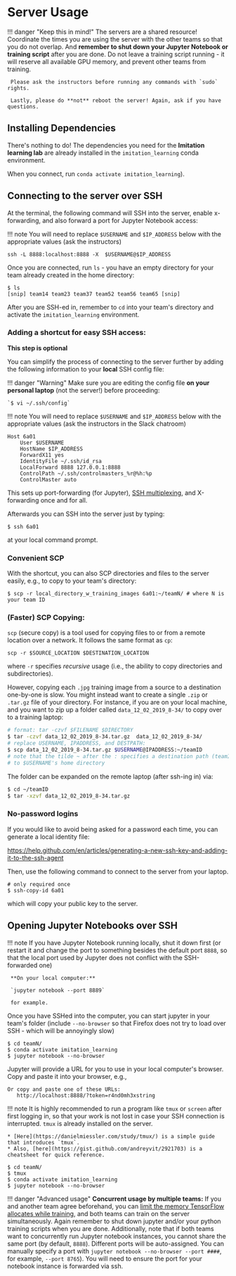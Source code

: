 # Server Usage

!!! danger "Keep this in mind!"
     The servers are a shared resource! Coordinate the times you are using the server with the other teams so that you do not overlap. And **remember to shut down your Jupyter Notebook or training script** after you are done. Do not leave a training script running - it will reserve all available GPU memory, and prevent other teams from training.

     Please ask the instructors before running any commands with `sudo` rights.

     Lastly, please do **not** reboot the server! Again, ask if you have questions.

## Installing Dependencies

There's nothing to do! The dependencies you need for the **Imitation learning lab** are already installed in the `imitation_learning` conda environment. 

When you connect, run `conda activate imitation_learning`).

## Connecting to the server over SSH

At the terminal, the following command will SSH into the server, enable x-forwarding, and also forward a port for Jupyter Notebook access:

!!! note
    You will need to replace `$USERNAME` and `$IP_ADDRESS` below with the appropriate values (ask the instructors)

```shell
ssh -L 8888:localhost:8888 -X  $USERNAME@$IP_ADDRESS
```

Once you are connected, run `ls` - you have an empty directory for your team already created in the home directory:

```shell
$ ls
[snip] team14 team23 team37 team52 team56 team65 [snip] 
```

After you are SSH-ed in, remember to `cd` into your team's directory and activate the `imitation_learning` environment.

### Adding a shortcut for easy SSH access:

**This step is optional**

You can simplify the process of connecting to the server further by adding the following information to your **local** SSH config file:

!!! danger "Warning"
    Make sure you are editing the config file __on your personal laptop__ (not the server!) before proceeding:

    `$ vi ~/.ssh/config`

!!! note
    You will need to replace `$USERNAME` and `$IP_ADDRESS` below with the appropriate values (ask the instructors in the Slack chatroom)

```
Host 6a01
    User $USERNAME
    HostName $IP_ADDRESS
    ForwardX11 yes
    IdentityFile ~/.ssh/id_rsa
    LocalForward 8888 127.0.0.1:8888
    ControlPath ~/.ssh/controlmasters_%r@%h:%p
    ControlMaster auto
```

This sets up port-forwarding (for Jupyter), [SSH multiplexing](https://en.wikibooks.org/wiki/OpenSSH/Cookbook/Multiplexing#Setting_Up_Multiplexing), and X-forwarding once and for all.

Afterwards you can SSH into the server just by typing:

```shell
$ ssh 6a01
```

at your local command prompt.

### Convenient SCP

With the shortcut, you can also SCP directories and files to the server easily, e.g., to copy to your team's directory:

```shell
$ scp -r local_directory_w_training_images 6a01:~/teamN/ # where N is your team ID
```

### (Faster) SCP Copying:

`scp` (secure copy) is a tool used for copying files to or from a remote location over a network. It follows the same format as `cp`:

`scp -r $SOURCE_LOCATION $DESTINATION_LOCATION`

where `-r` specifies *recursive* usage (i.e., the ability to copy directories and subdirectories).

However, copying each `.jpg` training image from a source to a destination one-by-one is slow. You might instead want to create a single `.zip` or `.tar.gz` file of your directory. For instance, if you are on your local machine, and you want to zip up a folder called `data_12_02_2019_8-34/` to copy over to a training laptop:

```bash
# format: tar -czvf $FILENAME $DIRECTORY
$ tar -czvf data_12_02_2019_8-34.tar.gz  data_12_02_2019_8-34/
# replace USERNAME, IPADDRESS, and DESTPATH:
$ scp data_12_02_2019_8-34.tar.gz $USERNAME@IPADDRESS:~/teamID 
# note that the tilde ~ after the : specifies a destination path (teamID) relative 
# to $USERNAME's home directory
```

The folder can be expanded on the remote laptop (after ssh-ing in) via:

```bash
$ cd ~/teamID
$ tar -xzvf data_12_02_2019_8-34.tar.gz 
```

### No-password logins

If you would like to avoid being asked for a password each time, you can generate a local identity file:

<https://help.github.com/en/articles/generating-a-new-ssh-key-and-adding-it-to-the-ssh-agent>

Then, use the following command to connect to the server from your laptop.

```shell
# only required once
$ ssh-copy-id 6a01
```

which will copy your public key to the server.

## Opening Jupyter Notebooks over SSH

!!! note
     If you have Jupyter Notebook running locally, shut it down first (or restart it and change the port to something besides the default port `8888`, so that the local port used by Jupyter does not conflict with the SSH-forwarded one)

     **On your local computer:**

     `jupyter notebook --port 8889`
    
     for example.

Once you have SSHed into the computer, you can start jupyter in your team's folder (include `--no-browser` so that Firefox does not try to load over SSH - which will be annoyingly slow)

```shell
$ cd teamN/
$ conda activate imitation_learning
$ jupyter notebook --no-browser
```

Jupyter will provide a URL for you to use in your local computer's browser. Copy and paste it into your browser, e.g.,

```
Or copy and paste one of these URLs:
   http://localhost:8888/?token=r4nd0mh3xstring
```

!!! note
    It is highly recommended to run a program like `tmux` or `screen` after first logging in, so that your work is not lost in case your SSH connection is interrupted. `tmux` is already installed on the server. 

    * [Here](https://danielmiessler.com/study/tmux/) is a simple guide that introduces `tmux`. 
    * Also, [here](https://gist.github.com/andreyvit/2921703) is a cheatsheet for quick reference.

```shell
$ cd teamN/
$ tmux
$ conda activate imitation_learning
$ jupyter notebook --no-browser
```

!!! danger "Advanced usage"
     **Concurrent usage by multiple teams:** If you and another team agree beforehand, you can [limit the memory TensorFlow allocates while training](https://www.tensorflow.org/guide/using_gpu#allowing_gpu_memory_growth), and both teams can train on the server simultaneously. Again remember to shut down jupyter and/or your python training scripts when you are done. Additionally, note that if both teams want to concurrently run Jupyter notebook instances, you cannot share the same port (by default, `8888`). Different ports will be auto-assigned. You can manually specify a port with `jupyter notebook --no-browser --port ####`, for example, `--port 8765`). You will need to ensure the port for your notebook instance is forwarded via ssh.
